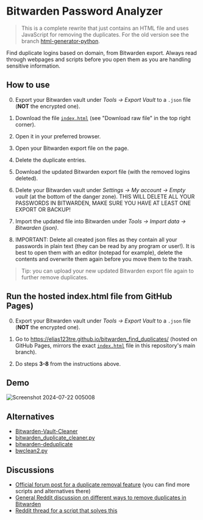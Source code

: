 # Bitwarden Password Analyzer

> This is a complete rewrite that just contains an HTML file and uses JavaScript for removing the duplicates. For the old version see the branch [html-generator-python](https://github.com/elias123tre/bitwarden_find_duplicates/tree/html-generator-python).

Find duplicate logins based on domain, from Bitwarden export.
Always read through webpages and scripts before you open them as you are handling sensitive information.

## How to use

0. Export your Bitwarden vault under *Tools -> Export Vault* to a `.json` file (**NOT** the encrypted one).

1. Download the file [`index.html`](https://github.com/elias123tre/bitwarden_find_duplicates/blob/main/index.html) (see "Download raw file" in the top right corner).

2. Open it in your preferred browser.

3. Open your Bitwarden export file on the page.

4. Delete the duplicate entries.

5. Download the updated Bitwarden export file (with the removed logins deleted).

6. Delete your Bitwarden vault under *Settings -> My account -> Empty vault* (at the bottom of the danger zone). THIS WILL DELETE ALL YOUR PASSWORDS IN BITWARDEN, MAKE SURE YOU HAVE AT LEAST ONE EXPORT OR BACKUP!

7. Import the updated file into Bitwarden under *Tools -> Import data -> Bitwarden (json)*.

8. IMPORTANT: Delete all created json files as they contain all your passwords in plain text (they can be read by any program or user!). It is best to open them with an editor (notepad for example), delete the contents and overwrite them again before you move them to the trash.

> Tip: you can upload your new updated Bitwarden export file again to further remove duplicates.

## Run the hosted index.html file from GitHub Pages)

0. Export your Bitwarden vault under *Tools -> Export Vault* to a `.json` file (**NOT** the encrypted one).

1. Go to https://elias123tre.github.io/bitwarden_find_duplicates/ (hosted on GitHub Pages, mirrors the exact [`index.html`](https://github.com/elias123tre/bitwarden_find_duplicates/blob/main/index.html) file in this repository's main branch).

3. Do steps **3-8** from the instructions above.

## Demo

![Screenshot 2024-07-22 005008](https://github.com/user-attachments/assets/e5d5f1bc-96ec-449c-8e96-59ea429d210b)

## Alternatives

- [Bitwarden-Vault-Cleaner](https://github.com/qyqsoft/Bitwarden-Vault-Cleaner)
- [bitwarden_duplicate_cleaner.py](https://gist.github.com/jwmcgettigan/0bf7cd39947764896735997056ca74d7)
- [bitwarden-deduplicate](https://gitlab.com/sundbp/bitwarden-deduplicate)
- [bwclean2.py](https://gist.github.com/serif/a1281c676cf5a1f77af6ff1a25255a85)

## Discussions

- [Official forum post for a duplicate removal feature](https://community.bitwarden.com/t/duplicate-removal-tool-report-including-merge/648) (you can find more scripts and alternatives there)
- [General Reddit discussion on different ways to remove duplicates in Bitwarden](https://www.reddit.com/r/Bitwarden/comments/sdxzpd/what_is_the_best_way_to_remove_duplicates_from_my/)
- [Reddit thread for a script that solves this](https://www.reddit.com/r/Bitwarden/comments/aon967/bitwarden_duplicate_entries_remover/)
